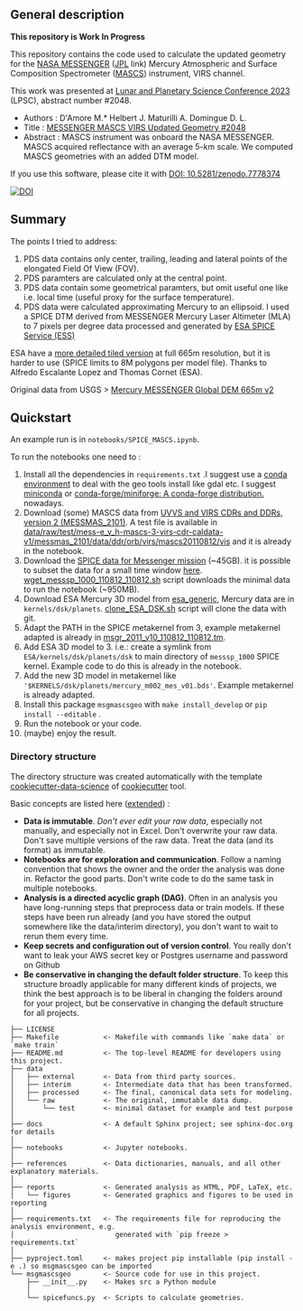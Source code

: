 ## General description

**This repository is Work In Progress**

This repository contains the code used to calculate the updated geometry for the [NASA MESSENGER](https://www.nasa.gov/mission_pages/messenger/main/index.html) ([JPL](https://messenger.jhuapl.edu/) link) Mercury Atmospheric and Surface Composition Spectrometer ([MASCS](https://lasp.colorado.edu/home/instruments/mascs/)) instrument, VIRS channel.

This work was presented at [Lunar and Planetary Science Conference 2023](https://www.hou.usra.edu/meetings/lpsc2023/) (LPSC), abstract number #2048.

- Authors : D'Amore M.* Helbert J. Maturilli A. Domingue D. L.
- Title : [MESSENGER MASCS VIRS Updated Geometry #2048](https://www.hou.usra.edu/meetings/lpsc2023/pdf/2048.pdf)
- Abstract : MASCS instrument was onboard the NASA MESSENGER. MASCS acquired reflectance with an average 5-km scale. We computed MASCS geometries with an added DTM model.

If you use this software, please cite it with [DOI: 10.5281/zenodo.7778374 ](https://doi.org/10.5281/zenodo.7778374) 

[![DOI](https://www.zenodo.org/badge/612290628.svg)](https://www.zenodo.org/badge/latestdoi/612290628)

## Summary

The points I tried to address:

1. PDS data contains only center, trailing, leading and lateral points of the elongated Field Of View (FOV).
2. PDS paramters are calculated only at the central point.
3. PDS data contain some geometrical paramters, but omit useful one like i.e. local time (useful proxy for the surface temperature). 
4. PDS data were calculated approximating Mercury to an ellipsoid. I used a SPICE DTM derived from MESSENGER Mercury Laser Altimeter (MLA) to 7 pixels per degree data processed and generated by [ESA SPICE Service (ESS)](https://s2e2.cosmos.esa.int/bitbucket/scm/spice_kernels/esa_generic)

ESA have a [more detailed tiled version](https://spiftp.esac.esa.int/data/SPICE/esa_generic/kernels/dsk/tiled/) at full 665m resolution, but it is harder to use (SPICE limits to 8M polygons per model file).
Thanks to Alfredo Escalante Lopez and Thomas Cornet (ESA).

Original data from USGS > [Mercury MESSENGER Global DEM 665m v2](https://astrogeology.usgs.gov/search/map/Mercury/Topography/MESSENGER/Mercury_Messenger_USGS_DEM_Global_665m_v2)

## Quickstart

An example run is in `notebooks/SPICE_MASCS.ipynb`.

To run the notebooks one need to :

1. Install all the dependencies in `requirements.txt` .I suggest use a [conda environment](https://docs.conda.io/projects/conda/en/latest/user-guide/tasks/manage-environments.html) to deal with the geo tools install like gdal etc. I suggest [miniconda](https://docs.conda.io/en/latest/miniconda.html) or [conda-forge/miniforge: A conda-forge distribution.](https://github.com/conda-forge/miniforge) nowadays.
2. Download (some) MASCS data from [UVVS and VIRS CDRs and DDRs, version 2 (MESSMAS_2101)](https://pds-geosciences.wustl.edu/missions/messenger/mascs.htm). A test file is available in [data/raw/test/mess-e_v_h-mascs-3-virs-cdr-caldata-v1/messmas_2101/data/ddr/orb/virs/mascs20110812/vis](/data/raw/test/mess-e_v_h-mascs-3-virs-cdr-caldata-v1/messmas_2101/data/ddr/orb/virs/mascs20110812/vis) and it is already in the notebook.
3. Download the [SPICE data for Messenger mission](https://naif.jpl.nasa.gov/pub/naif/pds/data/mess-e_v_h-spice-6-v1.0/messsp_1000/) (~45GB). it is possible to subset the data for a small time window [here](https://naif.jpl.nasa.gov/cgi-bin/subsetds.pl?dataset=mess-e_v_h-spice-6-v1.0/messsp_1000). [wget_messsp_1000_110812_110812.sh](/data/raw/spice_kernels/NASA/wget_messsp_1000_110812_110812.sh) script downloads the minimal data to run the notebook (~950MB).
4. Download ESA Mercury 3D model from [esa_generic](https://s2e2.cosmos.esa.int/bitbucket/projects/spice_kernels/repos/esa_generic/browse), Mercury data are in `kernels/dsk/planets`.  [clone_ESA_DSK.sh](data/raw/spice_kernels/clone_ESA_DSK.sh) script will clone the data with git.
5. Adapt the PATH in the SPICE metakernel from 3, example metakernel adapted is already in [msgr_2011_v10_110812_110812.tm](data/raw/spice_kernels/NASA/msgr_2011_v10_110812_110812.tm).
6. Add ESA 3D model to 3. i.e.: create  a symlink from `ESA/kernels/dsk/planets/dsk` to main directory of `messsp_1000` SPICE kernel. Example code to do this is already in the notebook. 
7. Add the new 3D model in metakernel like `'$KERNELS/dsk/planets/mercury_m002_mes_v01.bds'`. Example metakernel is already adapted.
8. Install this package `msgmascsgeo` with `make install_develop` or `pip install --editable` .
9. Run the notebook or your code.
10. (maybe) enjoy the result.

###  Directory structure

The directory structure was created automatically with the template [cookiecutter-data-science](https://github.com/drivendata/cookiecutter-data-science#readme) of [cookiecutter](https://cookiecutter.readthedocs.io/en/latest/installation.html) tool.

Basic concepts are listed here ([extended](https://github.com/drivendata/cookiecutter-data-science/blob/master/docs/docs/index.md)) :

- **Data is immutable**. *Don't ever edit your raw data*, especially not manually, and especially not in Excel. Don't overwrite your raw data. Don't save multiple versions of the raw data. Treat the data (and its format) as immutable.
- **Notebooks are for exploration and communication**. Follow a naming convention that shows the owner and the order the analysis was done in.  Refactor the good parts. Don't write code to do the same task in multiple notebooks.
- **Analysis is a directed acyclic graph (DAG)**. Often in an analysis you have long-running steps that preprocess data or train models. If these steps have been run already (and you have stored the output somewhere like the data/interim directory), you don't want to wait to rerun them every time.
- **Keep secrets and configuration out of version control**. You really don't want to leak your AWS secret key or Postgres username and password on Github
- **Be conservative in changing the default folder structure**. To keep this structure broadly applicable for many different kinds of projects, we think the best approach is to be liberal in changing the folders around for your project, but be conservative in changing the default structure for all projects.

```
├── LICENSE
├── Makefile           <- Makefile with commands like `make data` or `make train`
├── README.md          <- The top-level README for developers using this project.
├── data
│   ├── external       <- Data from third party sources.
│   ├── interim        <- Intermediate data that has been transformed.
│   ├── processed      <- The final, canonical data sets for modeling.
│   └── raw            <- The original, immutable data dump.
│       └── test       <- minimal dataset for example and test purpose
│
├── docs               <- A default Sphinx project; see sphinx-doc.org for details
│
├── notebooks          <- Jupyter notebooks. 
│
├── references         <- Data dictionaries, manuals, and all other explanatory materials.
│
├── reports            <- Generated analysis as HTML, PDF, LaTeX, etc.
│   └── figures        <- Generated graphics and figures to be used in reporting
│
├── requirements.txt   <- The requirements file for reproducing the analysis environment, e.g.
│                         generated with `pip freeze > requirements.txt`
│
├── pyproject.toml     <- makes project pip installable (pip install -e .) so msgmascsgeo can be imported
└── msgmascsgeo        <- Source code for use in this project.
    ├── __init__.py    <- Makes src a Python module
    │
    └── spicefuncs.py  <- Scripts to calculate geometries.

```
